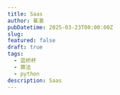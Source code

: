 ```yaml
---
title: Saas
author: 萑澈
pubDatetime: 2025-03-23T00:00:00Z
slug: 
featured: false
draft: true
tags:
  - 蓝桥杯
  - 算法
  - python
description: Saas
---
```


